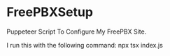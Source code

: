 # FreePBXSetup
Puppeteer Script To Configure My FreePBX Site.

I run this with the following command:
npx tsx index.js

